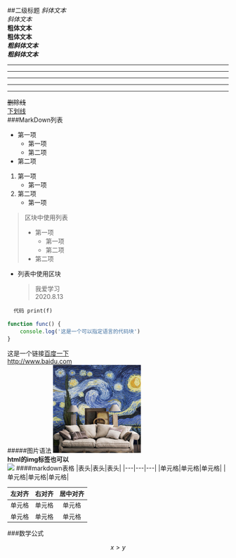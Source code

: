 ##二级标题
*斜体文本*  
_斜体文本_  
**粗体文本**  
__粗体文本__  
***粗斜体文本***  
___粗斜体文本___  
***
---
****
- - -
-----------
~~删除线~~  
<u>下划线</u>  
###MarkDown列表  
- 第一项 
    - 第一项
    - 第二项 
- 第二项  
1. 第一项   
    - 第一项  
2. 第二项  
    - 第一项  

> 区块中使用列表  
> - 第一项   
>   - 第一项  
>   - 第二项
> - 第二项  
 
- 列表中使用区块
    > 我爱学习  
    > 2020.8.13

`   代码
    print(f)
`  
```javascript
function func() {
    console.log('这是一个可以指定语言的代码块')
}
```
这是一个链接[百度一下](http://www.baidu.com)  
<http://www.baidu.com>  
#####图片语法 
![alt 属性文本](./image/5.jpg "可选标题")  
**html的img标签也可以**   
<img src="http://static.runoob.com/images/runoob-logo.png" width="50%">
####markdown表格
|表头|表头|表头|
|---|---|---|
|单元格|单元格|单元格|
|单元格|单元格|单元格|  

| 左对齐 | 右对齐 | 居中对齐 |
| :----- | ----: | :----: |
| 单元格 | 单元格 | 单元格 |
| 单元格 | 单元格 | 单元格 |
###数学公式  

```math
x>y
```

